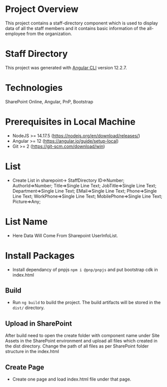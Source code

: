 # Project Overview

This project contains a staff-directory component which is used to display data of all the staff members and it contains basic information of the all-employee from the organization.

# Staff Directory

This project was generated with [Angular CLI](https://github.com/angular/angular-cli) version 12.2.7.

# Technologies

SharePoint Online, Angular, PnP, Bootstrap

# Prerequisites in Local Machine

- NodeJS >= 14.17.5 (https://nodejs.org/en/download/releases/)
- Angular >= 12 (https://angular.io/guide/setup-local)
- Git >= 2 (https://git-scm.com/download/win)

# List

- Create List in sharepoint-> StaffDirectory 
    ID=>Number;
    AuthorId=>Number;
    Title=>Single Line Text;
    JobTitle=>Single Line Text;
    Department=>Single Line Text;
    EMail=>Single Line Text;
    Phone=>Single Line Text;
    WorkPhone=>Single Line Text;
    MobilePhone=>Single Line Text;
    Picture=>Any;

# List Name

- Here Data Will Come From Sharepoint UserInfoList.  

# Install Packages

- Install dependancy of pnpjs `npm i @pnp/pnpjs` and put bootstrap cdk in index.html


## Build

- Run `ng build` to build the project. The build artifacts will be stored in the `dist/` directory.

## Upload in SharePoint

After build need to open the create folder with component name under Site Assets in the SharePoint environment and upload all files which created in the dist directory. Change the path of all files as per SharePoint folder structure in the index.html

## Create Page
- Create one page and load index.html file under that page.
